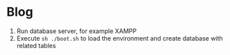 # Blog
1) Run database server, for example XAMPP
2) Execute `sh ./boot.sh` to load the environment and create database with related tables
